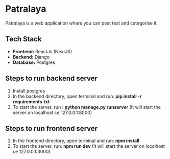 # Patralaya
Patralaya is a web application where you can post text and categorise it.

## Tech Stack
- **Frontend:** ReactJs (NextJS)
- **Backend:** Django
- **Database:** Postgres

## Steps to run backend server
<ol>
<li> Install postgres
<li> In the backend directory, open terminal and run: <b>pip install -r requirements.txt</b>
<li> To start the server, run : <b>python manage.py runserver</b> (It will start the server on localhost i.e 127.0.0.1:8000)
</ol>

## Steps to run frontend server
<ol>
<li> In the frontend directory, open terminal and run: <b>npm install</b>
<li> To start the server, run: <b>npm run dev</b> (It will start the server on localhost i.e 127.0.0.1:3000)
</ol>
